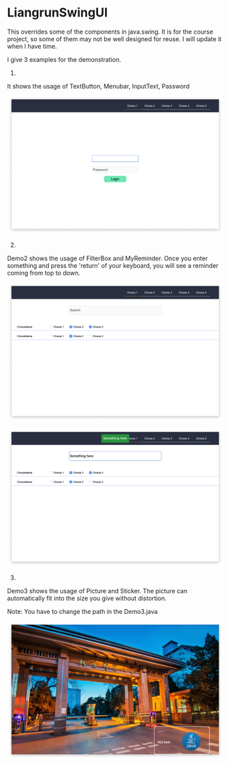 # LiangrunSwingUI
This overrides some of the components in java.swing. It is for the course project, so some of them may not be well designed for reuse. I will update it when I have time.



I give 3 examples for the demonstration.

1.

It shows the usage of TextButton, Menubar, InputText, Password

![Demo1](Demo1.png)



2.

Demo2 shows the usage of FilterBox and MyReminder. Once you enter something and press the 'return' of your keyboard, you will see a reminder coming from top to down.

![Demo2](Demo2.png)

![Demo2_return回车](Demo2_return回车.png)

3.

Demo3 shows the usage of Picture and Sticker. The picture can automatically fit into the size you give without distortion.

Note: You have to change the path in the Demo3.java

![Demo3](Demo3.png)

